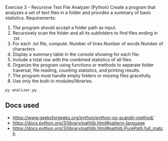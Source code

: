 Exercise 3 – Recursive Text File Analyzer (Python)
Create a program that analyzes a set of text files in a folder and provides a
summary of basic statistics.
Requirements:
1. The program should accept a folder path as input.
2. Recursively scan the folder and all its subfolders to find files ending in .txt .
3. For each .txt file, compute:
Number of lines
Number of words
Number of characters
4. Display a summary table in the console showing for each file:
5. Include a total row with the combined statistics of all files.
6. Organize the program using functions or methods to separate folder traversal,
file reading, counting statistics, and printing results.
7. The program must handle empty folders or missing files gracefully.
8. Use only the built-in modules/libraries.
```
py analizer.py
```
## Docs used
- https://www.geeksforgeeks.org/python/python-os-scandir-method/
- https://docs.python.org/3/library/pathlib.html#pattern-language
- https://docs.python.org/3/library/pathlib.html#pathlib.PurePath.full_match
